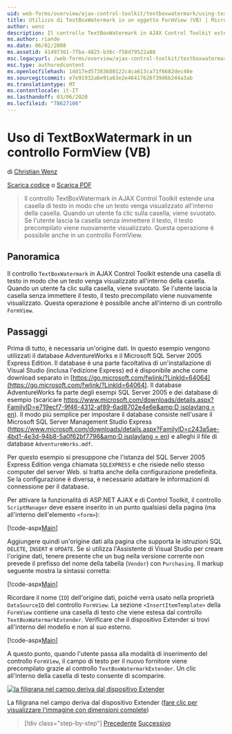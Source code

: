 ```yaml
---
uid: web-forms/overview/ajax-control-toolkit/textboxwatermark/using-textboxwatermark-in-a-formview-vb
title: Utilizzo di TextBoxWatermark in un oggetto FormView (VB) | Microsoft Docs
author: wenz
description: Il controllo TextBoxWatermark in AJAX Control Toolkit estende una casella di testo in modo che un testo venga visualizzato all'interno della casella. Quando un utente fa clic sulla casella, i...
ms.author: riande
ms.date: 06/02/2008
ms.assetid: 41497361-7fba-4825-b36c-f58d79522a88
msc.legacyurl: /web-forms/overview/ajax-control-toolkit/textboxwatermark/using-textboxwatermark-in-a-formview-vb
msc.type: authoredcontent
ms.openlocfilehash: 1dd17ed57383680122c4ca613ca71f6682dec40e
ms.sourcegitcommit: e7e91932a6e91a63e2e46417626f39d6b244a3ab
ms.translationtype: MT
ms.contentlocale: it-IT
ms.lasthandoff: 03/06/2020
ms.locfileid: "78627106"
---
```

# <a name="using-textboxwatermark-in-a-formview-vb"></a>Uso di TextBoxWatermark in un controllo FormView (VB)

di [Christian Wenz](https://github.com/wenz)

[Scarica codice](https://download.microsoft.com/download/9/3/f/93f8daea-bebd-4821-833b-95205389c7d0/TextBoxWatermark1.vb.zip) o [Scarica PDF](https://download.microsoft.com/download/b/6/a/b6ae89ee-df69-4c87-9bfb-ad1eb2b23373/textboxwatermark1VB.pdf)

> Il controllo TextBoxWatermark in AJAX Control Toolkit estende una casella di testo in modo che un testo venga visualizzato all'interno della casella. Quando un utente fa clic sulla casella, viene svuotato. Se l'utente lascia la casella senza immettere il testo, il testo precompilato viene nuovamente visualizzato. Questa operazione è possibile anche in un controllo FormView.

## <a name="overview"></a>Panoramica

Il controllo `TextBoxWatermark` in AJAX Control Toolkit estende una casella di testo in modo che un testo venga visualizzato all'interno della casella. Quando un utente fa clic sulla casella, viene svuotato. Se l'utente lascia la casella senza immettere il testo, il testo precompilato viene nuovamente visualizzato. Questa operazione è possibile anche all'interno di un controllo `FormView`.

## <a name="steps"></a>Passaggi

Prima di tutto, è necessaria un'origine dati. In questo esempio vengono utilizzati il database AdventureWorks e il Microsoft SQL Server 2005 Express Edition. Il database è una parte facoltativa di un'installazione di Visual Studio (inclusa l'edizione Express) ed è disponibile anche come download separato in [https://go.microsoft.com/fwlink/?LinkId=64064](https://go.microsoft.com/fwlink/?LinkId=64064). Il database AdventureWorks fa parte degli esempi SQL Server 2005 e dei database di esempio (scaricare [https://www.microsoft.com/downloads/details.aspx?FamilyID=e719ecf7-9f46-4312-af89-6ad8702e4e6e&amp;D isplaylang = en](https://www.microsoft.com/downloads/details.aspx?FamilyID=e719ecf7-9f46-4312-af89-6ad8702e4e6e&amp;DisplayLang=en)). Il modo più semplice per impostare il database consiste nell'usare il Microsoft SQL Server Management Studio Express ([https://www.microsoft.com/downloads/details.aspx?FamilyID=c243a5ae-4bd1-4e3d-94b8-5a0f62bf7796&amp;D isplaylang = en](https://www.microsoft.com/downloads/details.aspx?FamilyID=c243a5ae-4bd1-4e3d-94b8-5a0f62bf7796&amp;DisplayLang=en)) e alleghi il file di database `AdventureWorks.mdf`.

Per questo esempio si presuppone che l'istanza del SQL Server 2005 Express Edition venga chiamata `SQLEXPRESS` e che risiede nello stesso computer del server Web. si tratta anche della configurazione predefinita. Se la configurazione è diversa, è necessario adattare le informazioni di connessione per il database.

Per attivare la funzionalità di ASP.NET AJAX e di Control Toolkit, il controllo `ScriptManager` deve essere inserito in un punto qualsiasi della pagina (ma all'interno dell'elemento `<form>`):

[!code-aspx[Main](using-textboxwatermark-in-a-formview-vb/samples/sample1.aspx)]

Aggiungere quindi un'origine dati alla pagina che supporta le istruzioni SQL `DELETE`, `INSERT` e `UPDATE`. Se si utilizza l'Assistente di Visual Studio per creare l'origine dati, tenere presente che un bug nella versione corrente non prevede il prefisso del nome della tabella (`Vendor`) con `Purchasing`. Il markup seguente mostra la sintassi corretta:

[!code-aspx[Main](using-textboxwatermark-in-a-formview-vb/samples/sample2.aspx)]

Ricordare il nome (`ID`) dell'origine dati, poiché verrà usato nella proprietà `DataSourceID` del controllo `FormView`. La sezione `<InsertItemTemplate>` della `FormView` contiene una casella di testo che viene estesa dal controllo `TextBoxWatermarkExtender`. Verificare che il dispositivo Extender si trovi all'interno del modello e non al suo esterno.

[!code-aspx[Main](using-textboxwatermark-in-a-formview-vb/samples/sample3.aspx)]

A questo punto, quando l'utente passa alla modalità di inserimento del controllo `FormView`, il campo di testo per il nuovo fornitore viene precompilato grazie al controllo `TextBoxWatermarkExtender`. Un clic all'interno della casella di testo consente di scomparire.

[![la filigrana nel campo deriva dal dispositivo Extender](using-textboxwatermark-in-a-formview-vb/_static/image2.png)](using-textboxwatermark-in-a-formview-vb/_static/image1.png)

La filigrana nel campo deriva dal dispositivo Extender ([fare clic per visualizzare l'immagine con dimensioni complete](using-textboxwatermark-in-a-formview-vb/_static/image3.png))

> [!div class="step-by-step"]
> [Precedente](using-textboxwatermark-with-validation-controls-cs.md)
> [Successivo](using-textboxwatermark-with-validation-controls-vb.md)
